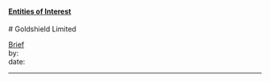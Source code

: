 #### [Entities of Interest](/list.html)
<link rel="stylesheet" type="text/css" href="../../assets/style.css">
# Goldshield Limited

[comment]: <> (Add/Remove information below as you want)
[comment]: <> (Markdown cheatsheet: https://github.com/adam-p/markdown-here/wiki/Markdown-Cheatsheet)
[Brief](Brief.md)  
by:  
date:  

---
[comment]: <> (Add your content here)